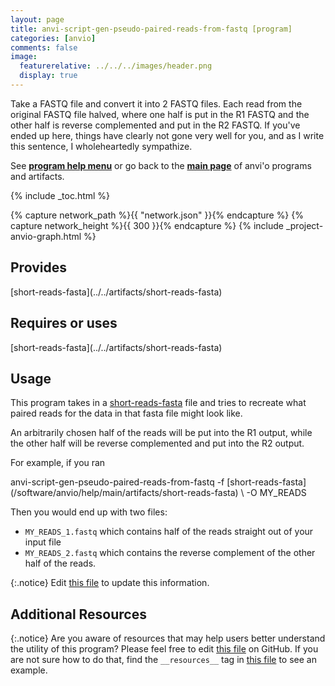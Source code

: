 ```yaml
---
layout: page
title: anvi-script-gen-pseudo-paired-reads-from-fastq [program]
categories: [anvio]
comments: false
image:
  featurerelative: ../../../images/header.png
  display: true
---
```


Take a FASTQ file and convert it into 2 FASTQ files. Each read from the original FASTQ file halved, where one half is put in the R1 FASTQ and the other half is reverse complemented and put in the R2 FASTQ. If you&#x27;ve ended up here, things have clearly not gone very well for you, and as I write this sentence, I wholeheartedly sympathize.

See **[program help menu](../../../vignette#anvi-script-gen-pseudo-paired-reads-from-fastq)** or go back to the **[main page](../../)** of anvi'o programs and artifacts.


{% include _toc.html %}
<div id="svg" class="subnetwork"></div>
{% capture network_path %}{{ "network.json" }}{% endcapture %}
{% capture network_height %}{{ 300 }}{% endcapture %}
{% include _project-anvio-graph.html %}


## Provides

<p style="text-align: left" markdown="1"><span class="artifact-p">[short-reads-fasta](../../artifacts/short-reads-fasta)</span></p>

## Requires or uses

<p style="text-align: left" markdown="1"><span class="artifact-r">[short-reads-fasta](../../artifacts/short-reads-fasta)</span></p>

## Usage


This program takes in a <span class="artifact-n">[short-reads-fasta](/software/anvio/help/main/artifacts/short-reads-fasta)</span> file and tries to recreate what paired reads for the data in that fasta file might look like. 

An arbitrarily chosen half of the reads will be put into the R1 output, while the other half will be reverse complemented and put into the R2 output. 

For example, if you ran 

<div class="codeblock" markdown="1">
anvi&#45;script&#45;gen&#45;pseudo&#45;paired&#45;reads&#45;from&#45;fastq &#45;f <span class="artifact&#45;n">[short&#45;reads&#45;fasta](/software/anvio/help/main/artifacts/short&#45;reads&#45;fasta)</span> \
                                               &#45;O MY_READS 
</div>

Then you would end up with two files: 

- `MY_READS_1.fastq` which contains half of the reads straight out of your input file
- `MY_READS_2.fastq` which contains the reverse complement of the other half of the reads. 


{:.notice}
Edit [this file](https://github.com/merenlab/anvio/tree/master/anvio/docs/programs/anvi-script-gen-pseudo-paired-reads-from-fastq.md) to update this information.


## Additional Resources



{:.notice}
Are you aware of resources that may help users better understand the utility of this program? Please feel free to edit [this file](https://github.com/merenlab/anvio/tree/master/bin/anvi-script-gen-pseudo-paired-reads-from-fastq) on GitHub. If you are not sure how to do that, find the `__resources__` tag in [this file](https://github.com/merenlab/anvio/blob/master/bin/anvi-interactive) to see an example.
